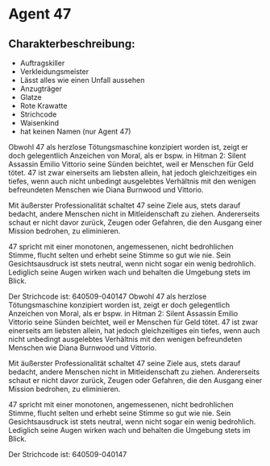 # Agent 47
## Charakterbeschreibung:
* Auftragskiller
* Verkleidungsmeister
* Lässt alles wie einen Unfall aussehen
* Anzugträger
* Glatze
* Rote Krawatte
* Strichcode
* Waisenkind
* hat keinen Namen (nur Agent 47)
  
Obwohl 47 als herzlose Tötungsmaschine konzipiert worden ist, zeigt er doch gelegentlich Anzeichen von Moral, als er bspw. in Hitman 2: Silent Assassin Emilio Vittorio seine Sünden beichtet, weil er Menschen für Geld tötet. 
47 ist zwar einerseits am liebsten allein, hat jedoch gleichzeitiges ein tiefes, wenn auch nicht unbedingt ausgelebtes Verhältnis mit den wenigen befreundeten Menschen wie Diana Burnwood und Vittorio.

Mit äußerster Professionalität schaltet 47 seine Ziele aus, stets darauf bedacht, andere Menschen nicht in Mitleidenschaft zu ziehen. 
Andererseits schaut er nicht davor zurück, Zeugen oder Gefahren, die den Ausgang einer Mission bedrohen, zu eliminieren.

47 spricht mit einer monotonen, angemessenen, nicht bedrohlichen Stimme, flucht selten und erhebt seine Stimme so gut wie nie. 
Sein Gesichtsausdruck ist stets neutral, wenn nicht sogar ein wenig bedrohlich. 
Lediglich seine Augen wirken wach und behalten die Umgebung stets im Blick.

Der Strichcode ist: 640509-040147
Obwohl 47 als herzlose Tötungsmaschine konzipiert worden ist, zeigt er doch gelegentlich Anzeichen von Moral, als er bspw. in Hitman 2: Silent Assassin Emilio Vittorio seine Sünden beichtet, weil er Menschen für Geld tötet. 
47 ist zwar einerseits am liebsten allein, hat jedoch gleichzeitiges ein tiefes, wenn auch nicht unbedingt ausgelebtes Verhältnis mit den wenigen befreundeten Menschen wie Diana Burnwood und Vittorio.

Mit äußerster Professionalität schaltet 47 seine Ziele aus, stets darauf bedacht, andere Menschen nicht in Mitleidenschaft zu ziehen. 
Andererseits schaut er nicht davor zurück, Zeugen oder Gefahren, die den Ausgang einer Mission bedrohen, zu eliminieren.

47 spricht mit einer monotonen, angemessenen, nicht bedrohlichen Stimme, flucht selten und erhebt seine Stimme so gut wie nie. 
Sein Gesichtsausdruck ist stets neutral, wenn nicht sogar ein wenig bedrohlich. 
Lediglich seine Augen wirken wach und behalten die Umgebung stets im Blick.

Der Strichcode ist: 640509-040147
